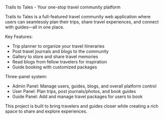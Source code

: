 
Trails to Tales - Your one-stop travel community platform

Trails to Tales is a full-featured travel community web application where users can seamlessly plan their trips, share travel experiences, and connect with guides—all in one place.

Key Features:

* Trip planner to organize your travel itineraries
* Post travel journals and blogs to the community
* Gallery to store and share travel memories
* Read blogs from fellow travelers for inspiration
* Guide booking with customized packages

Three-panel system:

* Admin Panel: Manage users, guides, blogs, and overall platform control
* User Panel: Plan trips, post journals/photos, and book guides
* Guide Panel: Add and manage travel packages for users to book

This project is built to bring travelers and guides closer while creating a rich space to share and explore experiences.


